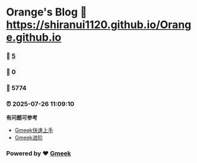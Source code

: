 # Orange's Blog :link: https://shiranui1120.github.io/Orange.github.io 
### :page_facing_up: [5](https://shiranui1120.github.io/Orange.github.io/tag.html) 
### :speech_balloon: 0 
### :hibiscus: 5774 
### :alarm_clock: 2025-07-26 11:09:10 

**有问题可参考**
- [Gmeek快速上手](https://blog.meekdai.com/post/Gmeek-kuai-su-shang-shou.html)
- [Gmeek进阶](https://meekdai.github.io/tag.html#Gmeek)
### Powered by :heart: [Gmeek](https://github.com/Meekdai/Gmeek)
